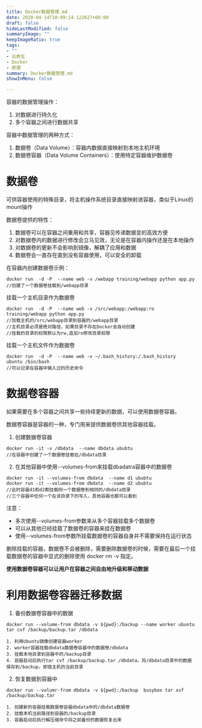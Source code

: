 ```yaml
---
title: Docker数据管理.md
date: 2020-04-14T10:09:14.122627+08:00
draft: false
hideLastModified: false
summaryImage: ""
keepImageRatio: true
tags:
- ""
- 云原生
- Docker
- 原理
summary: Docker数据管理.md
showInMenu: false

---
```


容器的数据管理操作：
1. 对数据进行持久化
2. 多个容器之间进行数据共享

容器中数据管理的两种方式：
1. 数据卷（Data Volume）：容器内数据直接映射到本地主机环境
2. 数据卷容器（Data Volume Containers）：使用特定容器维护数据卷

# 数据卷
可供容器使用的特殊目录，将主机操作系统目录直接映射进容器，类似于Linux的mount操作

数据卷提供的特性：
1. 数据卷可以在容器之间重用和共享，容器见传递数据变的高效方便
2. 对数据卷内的数据进行修改会立马见效，无论是在容器内操作还是在本地操作
3. 对数据卷的更新不会影响到镜像，解耦了应用和数据
4. 数据卷会一直存在直到没有容器使用，可以安全的卸载

在容器内创建数据卷示例：
```
docker run  -d -P  --name web -v /webapp training/webapp python app.py
//创建了一个数据卷挂载到/webapp目录
```

挂载一个主机目录作为数据卷

```
docker run  -d -P  --name web -v /src/webapp:/webapp:ro training/webapp python app.py
//加载主机的/src/webapp目录到容器的/webapp目录
//主机目录必须是绝对路径，如果目录不存在Docker会自动创建
//挂载的目录的权限默认为rw,追加ro修改目录权限
```
挂载一个主机文件作为数据卷

```
docker run  -d -P  --name web -v ~/.bash_history:/.bash_history  ubuntu /bin/bash
//可以记录在容器中输入过的历史命令
```

# 数据卷容器
如果需要在多个容器之间共享一些持续更新的数据，可以使用数据卷容器。

数据卷容器是容器的一种，专门用来提供数据卷供其他容器挂载。

1. 创建数据卷容器

```
docker run -it -v /dbdata  --name dbdata ububtu
//在容器中创建了一个数据卷挂载在/dbdata目录
```
2. 在其他容器中使用--volumes-from来挂载dbadatra容器中的数据卷

```
docker run -it --volumes-from dbdata  --name d1 ububtu
docker run -it --volumes-from dbdata  --name d2 ububtu
//此时容器d1和d2都挂载同一个数据卷到相同的/dbdata目录
//三个容器中任何一个在该目录下的写入，其他容器也都可以看到
```
注意：
- 多次使用--volumes-from参数来从多个容器挂载多个数据卷
- 可以从其他已经挂载了数据卷的容器来挂在数据卷
- 使用--volumes-from参数所挂载数据卷的容器自身并不需要保持在运行状态

删除挂载的容器，数据卷不会被删除，需要删除数据卷的时候，需要在最后一个挂载数据卷的容器中显式的删除使用 docker rm -v 指定。

**使用数据卷容器可以让用户在容器之间自由地升级和移动数据**

# 利用数据卷容器迁移数据
1. 备份数据卷容器中的数据

```
docker run --volume-from dbdata -v ${pwd}:/backup --name worker ubuntu tar cvf /backup/backup.tar /dbdata
```
    1. 利用Ubuntu镜像创建容器worker
    2. worker容器挂载dbdata数据卷容器中的数据卷/dbdata
    3. 挂载本地目录到容器中的/backup目录
    4. 容器启动后执行tar cvf /backup/backup.tar /dbdata，将/dbdata目录中的数据保存到/backup，即宿主机的当前目录

2. 恢复数据到容器中

```
docker run --volumr-from dbdata -v ${pwd}:/backup  busybox tar xvf /backup/backup.tar
```

    1. 创建新的容器挂载数据卷容器dbdata中的/dbdata数据卷
    2. 挂载本机当前路径到容器的/backup目录
    3. 容器启动后执行解压缩命令将之前备份的数据恢复出来




